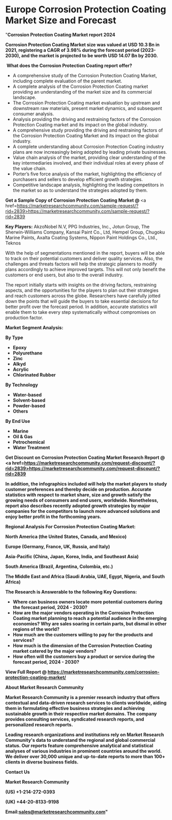 # Europe Corrosion Protection Coating Market Size and Forecast
"<strong>Corrosion Protection Coating Market report 2024</strong>

<strong>Corrosion Protection Coating Market size was valued at USD 10.3 Bn in 2021, registering a CAGR of 3.98% during the forecast period (2023-2030), and the market is projected to be worth USD 14.07 Bn by 2030.</strong>

 <strong><b>What does the Corrosion Protection Coating report offer?</b></strong>
<ul>
  <li>A comprehensive study of the Corrosion Protection Coating Market, including complete evaluation of the parent market.</li>
  <li>A complete analysis of the Corrosion Protection Coating market providing an understanding of the market size and its commercial landscape.</li>
  <li>The Corrosion Protection Coating market evaluation by upstream and downstream raw materials, present market dynamics, and subsequent consumer analysis.</li>
  <li>Analysis providing the driving and restraining factors of the Corrosion Protection Coating market and its impact on the global industry.</li>
  <li>A comprehensive study providing the driving and restraining factors of the Corrosion Protection Coating Market and its impact on the global industry.</li>
  <li>A complete understanding about Corrosion Protection Coating industry plans are now increasingly being adopted by leading private businesses.</li>
  <li>Value chain analysis of the market, providing clear understanding of the key intermediaries involved, and their individual roles at every phase of the value chain.</li>
  <li>Porter’s five force analysis of the market, highlighting the efficiency of purchasers and sellers to develop efficient growth strategies.</li>
  <li>Competitive landscape analysis, highlighting the leading competitors in the market so as to understand the strategies adopted by them.</li>
</ul>

<strong>Get a Sample Copy of Corrosion Protection Coating Market @ </strong><a href=https://marketresearchcommunity.com/sample-request/?rid=2839><u>https://marketresearchcommunity.com/sample-request/?rid=2839</u></a>

<strong>Key Players:</strong> 
AkzoNobel N.V, PPG Industries, Inc., Jotun Group, The Sherwin-Williams Company, Kansai Paint Co., Ltd, Hempel Group, Chugoku Marine Paints, Axalta Coating Systems, Nippon Paint Holdings Co., Ltd., Teknos

With the help of segmentations mentioned in the report, buyers will be able to track on their potential customers and deliver quality services. Also, the challenges and threats factors will help the strategic planners to modify plans accordingly to achieve improved targets. This will not only benefit the customers or end users, but also to the overall industry.

The report initially starts with insights on the driving factors, restraining aspects, and the opportunities for the players to plan out their strategies and reach customers across the globe. Researchers have carefully jotted down the points that will guide the buyers to take essential decisions for better profit over the forecast period. In addition, accurate statistics will enable them to take every step systematically without compromises on production factor.

<strong>Market Segment Analysis:</strong>


<strong><strong>By Type</strong></h4>
<ul>
 	<li>Epoxy</li>
 	<li>Polyurethane</li>
 	<li>Zinc</li>
 	<li>Alkyd</li>
 	<li>Acrylic</li>
 	<li>Chlorinated Rubber</li>
</ul>
<strong><strong>By Technology</strong></h4>
<ul>
 	<li>Water-based</li>
 	<li>Solvent-based</li>
 	<li>Powder-based</li>
 	<li>Others</li>
</ul>
<strong><strong>By End Use</strong></h4>
<ul>
 	<li>Marine</li>
 	<li>Oil &amp; Gas</li>
 	<li>Petrochemical</li>
 	<li>Water Treatment</li>
</ul>

<strong>Get Discount on Corrosion Protection Coating Market Research Report @ </b></strong><a href=https://marketresearchcommunity.com/request-discount/?rid=2839><u>https://marketresearchcommunity.com/request-discount/?rid=2839</u></a>

In addition, the infographics included will help the market players to study customer preferences and thereby decide on production. Accurate statistics with respect to market share, size and growth satisfy the growing needs of consumers and end users, worldwide. Nonetheless, report also describes recently adopted growth strategies by major companies for the competitors to launch more advanced solutions and enjoy better profit in the forthcoming years.

<strong>Regional Analysis For Corrosion Protection Coating Market:</strong>

<strong>North America</strong> (the United States, Canada, and Mexico)

<strong>Europe</strong> (Germany, France, UK, Russia, and Italy)

<strong>Asia-Pacific</strong> (China, Japan, Korea, India, and Southeast Asia)

<strong>South America</strong> (Brazil, Argentina, Colombia, etc.)

<strong>The Middle East and Africa</strong> (Saudi Arabia, UAE, Egypt, Nigeria, and South Africa)

<strong>The Research is Answerable to the following Key Questions:</strong>
<ul>
 	<li>Where can business owners locate more potential customers during the forecast period, 2024 - 2030?</li>
 	<li>How are the major vendors operating in the Corrosion Protection Coating market planning to reach a potential audience in the emerging economies? Why are sales soaring in certain parts, but dismal in other regions of the world?</li>
 	<li>How much are the customers willing to pay for the products and services?</li>
 	<li>How much is the dimension of the Corrosion Protection Coating market catered by the major vendors?</li>
 	<li>How often will the customers buy a product or service during the forecast period, 2024 - 2030?</li>
</ul>

<strong>View Full Report @</strong> <a href=https://marketresearchcommunity.com/corrosion-protection-coating-market/>https://marketresearchcommunity.com/corrosion-protection-coating-market/</a>

<strong>About Market Research Community</strong>

Market Research Community is a premier research industry that offers contextual and data-driven research services to clients worldwide, aiding them in formulating effective business strategies and achieving sustainable growth in their respective market domains. The company provides consulting services, syndicated research reports, and personalized research reports.

Leading research organizations and institutions rely on Market Research Community's data to understand the regional and global commercial status. Our reports feature comprehensive analytical and statistical analyses of various industries in prominent countries around the world. We deliver over 30,000 unique and up-to-date reports to more than 100+ clients in diverse business fields.

<strong>Contact Us</strong>

<strong>Market Research Community</strong>

(US) +1-214-272-0393

(UK) +44-20-8133-9198

<strong>Email:</strong>sales@marketresearchcommunity.com"
